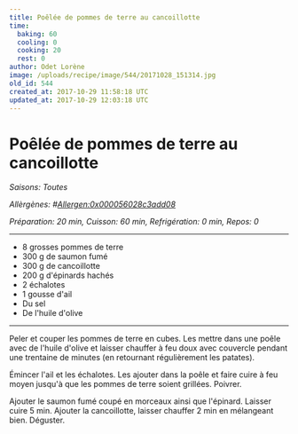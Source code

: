 ```yaml
---
title: Poêlée de pommes de terre au cancoillotte
time:
  baking: 60
  cooling: 0
  cooking: 20
  rest: 0
author: Odet Lorène
image: /uploads/recipe/image/544/20171028_151314.jpg
old_id: 544
created_at: 2017-10-29 11:58:18 UTC
updated_at: 2017-10-29 12:03:18 UTC
---
```


# Poêlée de pommes de terre au cancoillotte



*Saisons: Toutes*

*Allèrgènes: #<Allergen:0x000056028c3add08>*

*Préparation: 20 min, Cuisson: 60 min, Refrigération: 0 min, Repos: 0*

---

- 8 grosses pommes de terre
- 300 g de saumon fumé
- 300 g de cancoillotte 
- 200 g d'épinards hachés 
- 2 échalotes
- 1 gousse d'ail
- Du sel
- De l'huile d'olive

---

Peler et couper les pommes de terre en cubes. Les mettre dans une poêle avec de l'huile d'olive et laisser chauffer à feu doux avec couvercle pendant une trentaine de minutes (en retournant régulièrement les patates).

Émincer l'ail et les échalotes. Les ajouter dans la poêle et faire cuire à feu moyen jusqu'à que les pommes de terre soient grillées. Poivrer.

Ajouter le saumon fumé coupé en morceaux ainsi que l'épinard. Laisser cuire 5 min. Ajouter la cancoillotte, laisser chauffer 2 min en mélangeant bien. Déguster.

 
